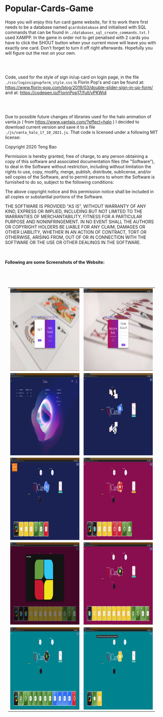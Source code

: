 # Popular-Cards-Game
Hope you will enjoy this fun card game website, for it to work there first needs to be a database named `qcardsdatabase` and initialised with SQL commands that can be found in `./databases_sql_create_commands.txt`. I used XAMPP.
In the game in order not to get penalised with 2 cards you have to click the SHOUT button when your current move will leave you with exactly one card. Don't forget to turn it off right afterwards. Hopefully you will figure out the rest on your own.

<br />
<br />

Code, used for the style of sign in/up card on login page, in the file `./css/loginsignupform_style.css` is Florin Pop's and can be found at:
https://www.florin-pop.com/blog/2019/03/double-slider-sign-in-up-form/
and at:
https://codepen.io/FlorinPop17/full/vPKWjd

<br />
<br />

Due to possible future changes of libraries used for the halo animation of vanta.js ( from https://www.vantajs.com/?effect=halo ) I decided to download
current version and save it to a file `./js/vanta_halo_17_10_2021.js`. That code is licensed under a following MIT license:

Copyright 2020 Teng Bao

Permission is hereby granted, free of charge, to any person obtaining a copy of this software and associated documentation files (the "Software"), to deal in the Software without restriction, including without limitation the rights to use, copy, modify, merge, publish, distribute, sublicense, and/or sell copies of the Software, and to permit persons to whom the Software is furnished to do so, subject to the following conditions:

The above copyright notice and this permission notice shall be included in all copies or substantial portions of the Software.

THE SOFTWARE IS PROVIDED "AS IS", WITHOUT WARRANTY OF ANY KIND, EXPRESS OR IMPLIED, INCLUDING BUT NOT LIMITED TO THE WARRANTIES OF MERCHANTABILITY, FITNESS FOR A PARTICULAR PURPOSE AND NONINFRINGEMENT. IN NO EVENT SHALL THE AUTHORS OR COPYRIGHT HOLDERS BE LIABLE FOR ANY CLAIM, DAMAGES OR OTHER LIABILITY, WHETHER IN AN ACTION OF CONTRACT, TORT OR OTHERWISE, ARISING FROM, OUT OF OR IN CONNECTION WITH THE SOFTWARE OR THE USE OR OTHER DEALINGS IN THE SOFTWARE.



<br />
<br />
<strong>Following are some Screenshots of the Website:<strong>
<br /><br />
<br /><br />

<table style="padding: 10px;">
  <tr>
    <td><img src="./Screenshots/login_page_screenshot.PNG"  alt="Login" width = 480 height = 270px ></td>
    <td><img src="./Screenshots/signup_screenshot.PNG"  alt="Sign Up" width = 480 height = 270px ></td>
  </tr>
  <tr>
    <td><img src="./Screenshots/lobby_screenshot.PNG"  alt="Lobby" width = 480 height = 270px ></td>
    <td><img src="./Screenshots/game_screenshot_0.PNG"  alt="Game Screenhot 0" width = 480 height = 270px ></td>
  </tr>
  <tr>
    <td><img src="./Screenshots/game_screenshot_1.PNG"  alt="Game Screenhot 1" width = 480 height = 270px ></td>
    <td><img src="./Screenshots/game_screenshot_2.PNG"  alt="Game Screenhot 2" width = 480 height = 270px ></td>
  </tr>
  <tr>
    <td><img src="./Screenshots/game_screenshot_3.PNG"  alt="Game Screenhot 3" width = 480 height = 270px ></td>
    <td><img src="./Screenshots/game_screenshot_4.PNG"  alt="Game Screenhot 4" width = 480 height = 270px ></td>
  </tr>
  <tr>
    <td><img src="./Screenshots/game_screenshot_5.PNG"  alt="Game Screenhot 5" width = 480 height = 270px ></td>
    <td><img src="./Screenshots/game_screenshot_6.PNG"  alt="Game Screenhot 6" width = 480 height = 270px ></td>
  </tr>
</table>



